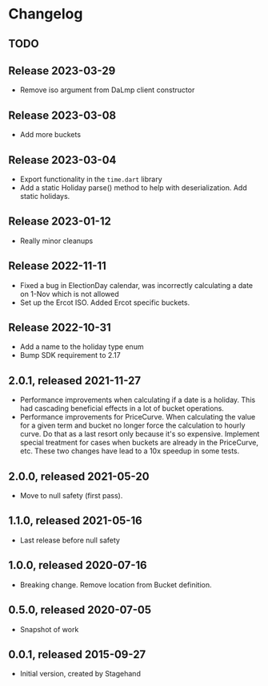 # Changelog

## TODO

## Release 2023-03-29
- Remove iso argument from DaLmp client constructor

## Release 2023-03-08
- Add more buckets

## Release 2023-03-04
- Export functionality in the `time.dart` library
- Add a static Holiday parse() method to help with deserialization.  Add static holidays.

## Release 2023-01-12
- Really minor cleanups

## Release 2022-11-11
- Fixed a bug in ElectionDay calendar, was incorrectly calculating a date on 1-Nov 
which is not allowed
- Set up the Ercot ISO.  Added Ercot specific buckets.  

## Release 2022-10-31
- Add a name to the holiday type enum
- Bump SDK requirement to 2.17

## 2.0.1, released 2021-11-27
- Performance improvements when calculating if a date is a holiday.  This had
  cascading beneficial effects in a lot of bucket operations. 
- Performance improvements for PriceCurve.  When calculating the value for a 
  given term and bucket no longer force the calculation to hourly curve. 
  Do that as a last resort only because it's so expensive.  Implement special 
  treatment for cases when buckets are already in the PriceCurve, etc.
  These two changes have lead to a 10x speedup in some tests. 

## 2.0.0, released 2021-05-20
- Move to null safety (first pass).

## 1.1.0, released 2021-05-16
- Last release before null safety

## 1.0.0, released 2020-07-16
- Breaking change.  Remove location from Bucket definition. 

## 0.5.0, released 2020-07-05
- Snapshot of work

## 0.0.1, released 2015-09-27
- Initial version, created by Stagehand
